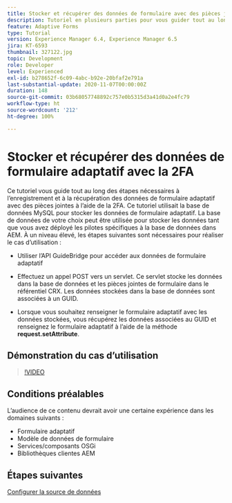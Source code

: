 ```yaml
---
title: Stocker et récupérer des données de formulaire avec des pièces jointes à partir d’une base de données MySQL
description: Tutoriel en plusieurs parties pour vous guider tout au long des étapes impliquées dans le stockage et la récupération des données de formulaire avec des pièces jointes
feature: Adaptive Forms
type: Tutorial
version: Experience Manager 6.4, Experience Manager 6.5
jira: KT-6593
thumbnail: 327122.jpg
topic: Development
role: Developer
level: Experienced
exl-id: b278652f-6c09-4abc-b92e-20bfaf2e791a
last-substantial-update: 2020-11-07T00:00:00Z
duration: 148
source-git-commit: 03b68057748892c757e0b5315d3a41d0a2e4fc79
workflow-type: ht
source-wordcount: '212'
ht-degree: 100%

---
```


# Stocker et récupérer des données de formulaire adaptatif avec la 2FA

Ce tutoriel vous guide tout au long des étapes nécessaires à l’enregistrement et à la récupération des données de formulaire adaptatif avec des pièces jointes à l’aide de la 2FA. Ce tutoriel utilisait la base de données MySQL pour stocker les données de formulaire adaptatif. La base de données de votre choix peut être utilisée pour stocker les données tant que vous avez déployé les pilotes spécifiques à la base de données dans AEM. À un niveau élevé, les étapes suivantes sont nécessaires pour réaliser le cas d’utilisation :

* Utiliser l’API GuideBridge pour accéder aux données de formulaire adaptatif

* Effectuez un appel POST vers un servlet. Ce servlet stocke les données dans la base de données et les pièces jointes de formulaire dans le référentiel CRX. Les données stockées dans la base de données sont associées à un GUID.

* Lorsque vous souhaitez renseigner le formulaire adaptatif avec les données stockées, vous récupérez les données associées au GUID et renseignez le formulaire adaptatif à l’aide de la méthode **request.setAttribute**.

## Démonstration du cas d’utilisation

>[!VIDEO](https://video.tv.adobe.com/v/346929?quality=12&learn=on&captions=fre_fr)

## Conditions préalables

L’audience de ce contenu devrait avoir une certaine expérience dans les domaines suivants :

* Formulaire adaptatif
* Modèle de données de formulaire
* Services/composants OSGi
* Bibliothèques clientes AEM


## Étapes suivantes

[Configurer la source de données](./configure-data-source.md)